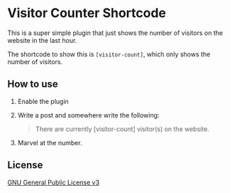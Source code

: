 # Visitor Counter Shortcode

This is a super simple plugin that just shows the number of visitors on the website in the last hour.

The shortcode to show this is `[visitor-count]`, which only shows the number of visitors.

## How to use

1. Enable the plugin
2. Write a post and somewhere write the following:

    > There are currently [visitor-count] visitor(s) on the website.

3. Marvel at the number.

## License

[GNU General Public License v3](LICENSE.md)
